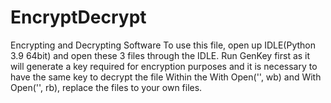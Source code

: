 # EncryptDecrypt
Encrypting and Decrypting Software
To use this file, open up IDLE(Python 3.9 64bit) and open these 3 files through the IDLE.
Run GenKey first as it will generate a key required for encryption purposes and it is necessary to have the same key to decrypt the file
Within the With Open('', wb) and With Open('', rb), replace the files to your own files.
